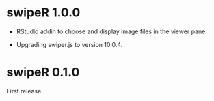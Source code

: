 # swipeR 1.0.0
 
- RStudio addin to choose and display image files in the viewer pane.

- Upgrading swiper.js to version 10.0.4.


# swipeR 0.1.0

First release.
